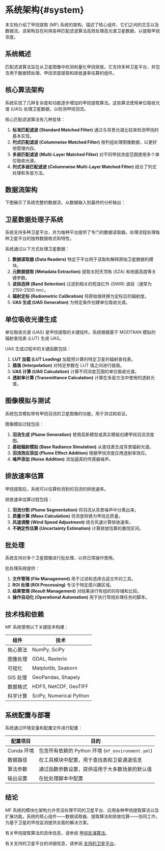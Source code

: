 # 系统架构{#system}

本文档介绍了甲烷提取 (MF) 系统的架构，描述了核心组件、它们之间的交互以及数据流。该架构旨在利用各种匹配滤波算法高效处理高光谱卫星数据，以提取甲烷浓度。

## 系统概述

匹配滤波算法旨在从卫星图像中检测和量化甲烷排放。它支持多种卫星平台，并包含用于数据预处理、甲烷浓度提取和排放速率估算的组件。

## 核心算法架构

系统实现了几种复杂度和功能逐步增加的甲烷提取算法。这些算法使用单位吸收光谱 (UAS) 处理卫星数据，以检测甲烷羽流。

核心匹配滤波算法有几种变体：

1. **标准匹配滤波 (Standard Matched Filter)**
通过与背景光谱比较来检测甲烷的基本实现。
2. **列式匹配滤波 (Columnwise Matched Filter)**
按列组处理图像数据，以更好地管理内存。
3. **多层匹配滤波 (Multi-Layer Matched Filter)**
对不同甲烷浓度范围使用多个单位吸收光谱。
4. **列式多层匹配滤波 (Columnwise Multi-Layer Matched Filter)**
结合了列式处理和多层方法。

## 数据流架构

下图展示了系统完整的数据流，从数据输入到最终的分析输出：

## 卫星数据处理子系统

系统支持多种卫星平台，并为每种平台提供了专门的数据读取器。处理流程处理每种卫星平台的独特数据格式和特性。

系统通过以下方式处理卫星数据：

1. **数据读取器 (Data Readers)**
特定于平台用于读取和解释原始卫星数据的模块。
2. **元数据提取 (Metadata Extraction)**
提取太阳天顶角 (SZA) 和地面高度等关键参数。
3. **波段选择 (Band Selection)**
过滤到相关的短波红外 (SWIR) 波段（通常为 2150-2500 nm）。
4. **辐射定标 (Radiometric Calibration)**
将原始值转换为定标后的辐射度。
5. **UAS 生成 (UAS Generation)**
为特定条件创建单位吸收光谱。

## 单位吸收光谱生成

单位吸收光谱 (UAS) 是甲烷提取的关键组件。系统根据基于 MODTRAN 模拟的辐射查找表 (LUT) 生成 UAS。

UAS 生成过程中的关键函数包括：

1. **LUT 加载 (LUT Loading)**
加载预计算的特定卫星的辐射查找表。
2. **插值 (Interpolation)**
对特定参数在 LUT 值之间进行插值。
3. **UAS 计算 (UAS Calculation)**
计算不同浓度范围的单位吸收光谱。
4. **透射率计算 (Transmittance Calculation)**
计算在多层方法中使用的透射光谱。

## 图像模拟与测试

系统包含模拟带有甲烷羽流的卫星图像的功能，用于测试和验证。

图像模拟过程包括：

1. **羽流生成 (Plume Generation)**
使用高斯模型或真实模板创建甲烷羽流浓度图。
2. **基础辐射模拟 (Base Radiance Simulation)**
从查找表生成背景辐射光谱。
3. **羽流效应添加 (Plume Effect Addition)**
根据甲烷浓度应用透射率效应。
4. **噪声添加 (Noise Addition)**
添加逼真的传感器噪声。

## 排放速率估算

甲烷提取后，系统可以估算检测到的羽流的排放速率。

排放速率估算过程包括：

1. **羽流分割 (Plume Segmentation)**
将羽流从背景噪声中分离出来。
2. **质量计算 (Mass Calculation)**
将浓度转换为甲烷总质量。
3. **风速调整 (Wind Speed Adjustment)**
结合风速计算排放速率。
4. **不确定性估算 (Uncertainty Estimation)**
计算排放估算的置信区间。

## 批处理

系统支持对多个卫星图像进行批处理，以供日常操作使用。

批处理系统提供：

1. **文件管理 (File Management)**
用于过滤和选择合适文件的工具。
2. **ROI 处理 (ROI Processing)**
专注于特定感兴趣区域。
3. **结果管理 (Result Management)**
对结果进行有组织的存储和比较。
4. **操作自动化 (Operational Automation)**
用于执行常规处理任务的脚本。

## 技术栈和依赖

MF 系统使用以下关键技术构建：

| 组件         | 技术                               |
| ------------ | ---------------------------------- |
| 核心算法     | NumPy, SciPy                       |
| 图像处理     | GDAL, Rasterio                     |
| 可视化       | Matplotlib, Seaborn                |
| GIS 处理     | GeoPandas, Shapely                 |
| 数据格式     | HDF5, NetCDF, GeoTIFF              |
| 科学计算     | SciPy, Numerical Python            |

## 系统配置与部署

系统通过环境变量和配置文件进行配置：

| 配置项目         | 目的                                                     |
| ---------------- | -------------------------------------------------------- |
| Conda 环境       | 包含所有依赖的 Python 环境 (`mf_environment.yml`)        |
| 数据路径         | 在工具模块中配置，用于查找表和卫星通道信息               |
| 算法参数         | 通过函数参数设置，提供适用于大多数场景的默认值           |
| 输出设置         | 在批处理脚本中配置                                       |

## 结论

MF 系统的模块化架构允许灵活处理不同的卫星平台、应用各种甲烷提取算法以及扩展功能。系统的核心组件——数据读取器、提取算法和排放估算——协同工作，为基于卫星的甲烷监测提供全面的解决方案。

有关甲烷提取算法的具体信息，请参阅 [甲烷反演算法](./Methaneretrieval.md)。

有关支持的卫星平台的详细信息，请参阅 [支持的卫星平台]()。
